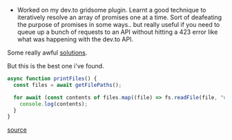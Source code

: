 ---
---

- Worked on my dev.to gridsome plugin. Learnt a good technique to iteratively resolve an array of promises one at a time. Sort of deafeating the purpose of promises in some ways.. but really useful if you need to queue up a bunch of requests to an API without hitting a 423 error like what was happening with the dev.to API.

Some really awful [solutions](https://stackoverflow.com/questions/43082934/how-to-execute-promises-sequentially-passing-the-parameters-from-an-array).

But this is the best one i've found.

```js
async function printFiles() {
  const files = await getFilePaths();

  for await (const contents of files.map((file) => fs.readFile(file, "utf8"))) {
    console.log(contents);
  }
}
```

[source](https://stackoverflow.com/questions/37576685/using-async-await-with-a-foreach-loop/50874507#50874507)
